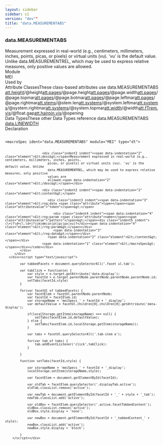 ```yaml
---
layout: sidebar
sidebar: s1
version: "dev""
title: "data.MEASUREMENTABS"
---
```

<div class="specPage">
   <div class="datatypeSpec">
      <h3 id="data.MEASUREMENTABS">data.MEASUREMENTABS</h3>
      <div class="specs">
         <div class="desc">Measurement expressed in real-world (e.g., centimeters, millimeters, inches, points,
            picas, or pixels) or virtual units (vu). 'vu' is the default value. Unlike
            data.MEASUREMENTREL, which may be used to express relative measures, only positive
            values are
            allowed.
         </div>
         <div class="facet module">
            <div class="label">Module</div>
            <div class="statement text">MEI</div>
         </div>
         <div class="facet usedBy" id="usedBy">
            <div class="label">Used by</div>
            <div class="statement list">
               <div class="classBox dtBox" title="Attribute Classes">
                  <div class="classHeading"><label class="classLabel">Attribute Classes</label><span class="classDesc">These class-based attributes use data.MEASUREMENTABS</span></div>
                  <div class="classContent"><span class="ident attclass" data-ident="att.height" data-module="MEI.shared"><a class="classLink" title="Attributes that describe vertical size." href="{{ site.baseurl }}/{{ page.version }}/attribute-classes/att.height.html">att.height</a>/<span title="Measurement of the vertical dimension of an entity.">@height</span></span><span class="ident attclass" data-ident="att.pages" data-module="MEI.shared"><a class="classLink" title="Attributes that record page-level layout information." href="{{ site.baseurl }}/{{ page.version }}/attribute-classes/att.pages.html">att.pages</a>/<span title="Specifies the height of the page; may be expressed in real-world units or staff steps.">@page.height</span></span><span class="ident attclass" data-ident="att.pages" data-module="MEI.shared"><a class="classLink" title="Attributes that record page-level layout information." href="{{ site.baseurl }}/{{ page.version }}/attribute-classes/att.pages.html">att.pages</a>/<span title="Describes the width of the page; may be expressed in real-world units or staff steps.">@page.width</span></span><span class="ident attclass" data-ident="att.pages" data-module="MEI.shared"><a class="classLink" title="Attributes that record page-level layout information." href="{{ site.baseurl }}/{{ page.version }}/attribute-classes/att.pages.html">att.pages</a>/<span title="Indicates the amount of whitespace at the top of a page.">@page.topmar</span></span><span class="ident attclass" data-ident="att.pages" data-module="MEI.shared"><a class="classLink" title="Attributes that record page-level layout information." href="{{ site.baseurl }}/{{ page.version }}/attribute-classes/att.pages.html">att.pages</a>/<span title="Indicates the amount of whitespace at the bottom of a page.">@page.botmar</span></span><span class="ident attclass" data-ident="att.pages" data-module="MEI.shared"><a class="classLink" title="Attributes that record page-level layout information." href="{{ site.baseurl }}/{{ page.version }}/attribute-classes/att.pages.html">att.pages</a>/<span title="Indicates the amount of whitespace at the left side of a page.">@page.leftmar</span></span><span class="ident attclass" data-ident="att.pages" data-module="MEI.shared"><a class="classLink" title="Attributes that record page-level layout information." href="{{ site.baseurl }}/{{ page.version }}/attribute-classes/att.pages.html">att.pages</a>/<span title="Indicates the amount of whitespace at the right side of a page.">@page.rightmar</span></span><span class="ident attclass" data-ident="att.stems" data-module="MEI.shared"><a class="classLink" title="Attributes that describe the properties of stemmed features; that is, chords and notes." href="{{ site.baseurl }}/{{ page.version }}/attribute-classes/att.stems.html">att.stems</a>/<span title="Encodes the stem length.">@stem.len</span></span><span class="ident attclass" data-ident="att.systems" data-module="MEI.shared"><a class="classLink" title="Attributes that capture system layout information." href="{{ site.baseurl }}/{{ page.version }}/attribute-classes/att.systems.html">att.systems</a>/<span title="Describes the amount of whitespace at the left system margin relative to page.leftmar.">@system.leftmar</span></span><span class="ident attclass" data-ident="att.systems" data-module="MEI.shared"><a class="classLink" title="Attributes that capture system layout information." href="{{ site.baseurl }}/{{ page.version }}/attribute-classes/att.systems.html">att.systems</a>/<span title="Describes the amount of whitespace at the right system margin relative to page.rightmar.">@system.rightmar</span></span><span class="ident attclass" data-ident="att.systems" data-module="MEI.shared"><a class="classLink" title="Attributes that capture system layout information." href="{{ site.baseurl }}/{{ page.version }}/attribute-classes/att.systems.html">att.systems</a>/<span title="Describes the distance from page's top edge to the first system; used for first page only.">@system.topmar</span></span><span class="ident attclass" data-ident="att.width" data-module="MEI.shared"><a class="classLink" title="Attributes that describe horizontal size." href="{{ site.baseurl }}/{{ page.version }}/attribute-classes/att.width.html">att.width</a>/<span title="Measurement of the horizontal dimension of an entity.">@width</span></span><span class="ident attclass" data-ident="att.fTrem.vis" data-module="MEI.visual"><a class="classLink" title="Visual domain attributes." href="{{ site.baseurl }}/{{ page.version }}/attribute-classes/att.ftrem.vis.html">att.fTrem.vis</a>/<span title="Records the amount of separation between floating beams and stems.">@float.gap</span></span><span class="ident attclass" data-ident="att.hairpin.vis" data-module="MEI.visual"><a class="classLink" title="Visual domain attributes. The startho and startvo attributes record the horizontal and vertical offsets of the left end, endho and endvo record the horizontal and vertical offsets of the right end, and the opening attribute records the width of the opening in staff inter-line units. The x and y attributes give the absolute coordinates of the left end point, and x2 and y2 the right end point, of an imaginary line that defines the length of the hairpin and horizontally bifurcates it. The so-called &#34;pitch&#34; of hairpin may be controlled by use of the startho, endho, startvo, and endvo attributes, while the placement of the entire rendered mark may be controlled by use of the ho and vo attributes." href="{{ site.baseurl }}/{{ page.version }}/attribute-classes/att.hairpin.vis.html">att.hairpin.vis</a>/<span title="Specifies the distance between the lines at the open end of a hairpin dynamic mark.">@opening</span></span></div>
               </div>
               <div class="classBox dtBox" title="Data Types">
                  <div class="classHeading"><label class="classLabel">Data Types</label><span class="classDesc">These other Data Types reference data.MEASUREMENTABS</span></div>
                  <div class="classContent"><span class="ident datatype" data-ident="data.LINEWIDTH" data-module="MEI" title="Datatype of line width measurements."><a class="classLink" href="{{ site.baseurl }}/{{ page.version }}/data-types/data.linewidth.html">data.LINEWIDTH</a></span></div>
               </div>
            </div>
         </div>
         <div class="facet declaration">
            <div class="label">Declaration</div>
            <div class="statement declaration">
               <div class="code" xml:space="preserve" data-lang="ODD"><code>
                     <div class="indent1 indent"><span data-indentation="1" class="element">&lt;macroSpec <span class="attribute">ident=</span><span class="attributevalue">"data.MEASUREMENTABS"</span> <span class="attribute">module=</span><span class="attributevalue">"MEI"</span> <span class="attribute">type=</span><span class="attributevalue">"dt"</span>&gt;</span>
                        
                        <div class="indent2 indent"><span data-indentation="2" class="element">&lt;desc&gt;</span>Measurement expressed in real-world (e.g., centimeters, millimeters, inches, points,
                           picas, or pixels) or virtual units (vu). 'vu' is the default value. Unlike
                           data.MEASUREMENTREL, which may be used to express relative measures, only positive
                           values are
                           allowed.<span data-indentation="2" class="element">&lt;/desc&gt;</span></div>
                        
                        <div class="indent2 indent"><span data-indentation="2" class="element">&lt;content&gt;</span>
                           
                           <div class="indent3 indent"><span data-indentation="3" class="element">&lt;rng:data <span class="attribute">type=</span><span class="attributevalue">"token"</span>&gt;</span>
                              
                              <div class="indent4 indent"><span data-indentation="4" class="element">&lt;rng:param <span class="attribute">name=</span><span class="attributevalue">"pattern"</span>&gt;</span><div class="indent5 indent">(\+)?\d+(\.\d+)?(cm|mm|in|pt|pc|px|vu)?</div><span data-indentation="4" class="element">&lt;/rng:param&gt;</span></div>
                              <span data-indentation="3" class="element">&lt;/rng:data&gt;</span></div>
                           <span data-indentation="2" class="element">&lt;/content&gt;</span></div>
                        <span data-indentation="1" class="element">&lt;/macroSpec&gt;</span></div></code></div>
            </div>
         </div>
      </div><script type="text/javascript">
            
            var tabbedFacets = document.querySelectorAll('.facet ul.tab');
            
            var tabClick = function(e) {
                var style = e.target.getAttribute('data-display');
                var facetId = e.target.parentNode.parentNode.parentNode.parentNode.id;
                setTabs(facetId,style)
            }
            
            for(var facetUl of tabbedFacets) {
                var facetElem = facetUl.parentNode.parentNode;
                var facetId = facetElem.id;
                var storageName = 'meiSpecs_' + facetId + '_display';
                var defaultValue = facetUl.children[0].children[0].getAttribute('data-display');
                
                if(localStorage.getItem(storageName) === null) {
                    setTabs(facetElem.id,defaultValue);
                } else {
                    setTabs(facetElem.id,localStorage.getItem(storageName));
                }
                
                var tabs = facetUl.querySelectorAll('.tab-item a');
                
                for(var tab of tabs) {
                    tab.addEventListener('click',tabClick);
                }
                
            }
            
            function setTabs(facetId,style) {
                
                var storageName = 'meiSpecs_' + facetId + '_display';
                localStorage.setItem(storageName,style);
                
                var facetElem = document.getElementById(facetId);
                
                var oldTab = facetElem.querySelector('.displayTab.active');
                oldTab.classList.remove('active');
                
                var newTab = document.getElementById(facetId + '_' + style + '_tab');
                newTab.classList.add('active');
                
                var oldBox = facetElem.querySelector('.active.facetTabbedContent');
                oldBox.classList.remove('active');
                oldBox.style.display = 'none';
                
                var newBox = document.getElementById(facetId + '_tabbedContent_' + style);
                newBox.classList.add('active');
                newBox.style.display = 'block';
                
            }
        </script></div>
</div>